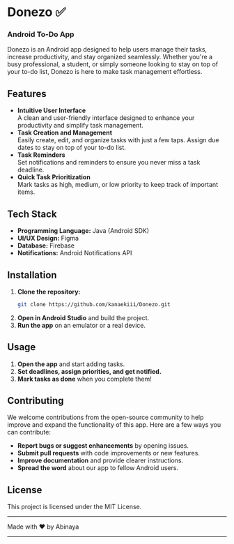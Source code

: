 # Donezo ✅  
### Android To-Do App

Donezo is an Android app designed to help users manage their tasks, increase productivity, and stay organized seamlessly. Whether you're a busy professional, a student, or simply someone looking to stay on top of your to-do list, Donezo is here to make task management effortless.

## Features

- **Intuitive User Interface**  
  A clean and user-friendly interface designed to enhance your productivity and simplify task management.
- **Task Creation and Management**  
  Easily create, edit, and organize tasks with just a few taps. Assign due dates to stay on top of your to-do list.
- **Task Reminders**  
  Set notifications and reminders to ensure you never miss a task deadline.
- **Quick Task Prioritization**  
  Mark tasks as high, medium, or low priority to keep track of important items.

## Tech Stack

- **Programming Language:** Java (Android SDK)
- **UI/UX Design:** Figma
- **Database:** Firebase
- **Notifications:** Android Notifications API

## Installation

1. **Clone the repository:**
   ```bash
   git clone https://github.com/kanaekiii/Donezo.git
   ```
2. **Open in Android Studio** and build the project.
3. **Run the app** on an emulator or a real device.

## Usage

1. **Open the app** and start adding tasks.
2. **Set deadlines, assign priorities, and get notified.**
3. **Mark tasks as done** when you complete them!

## Contributing

We welcome contributions from the open-source community to help improve and expand the functionality of this app. Here are a few ways you can contribute:

- **Report bugs or suggest enhancements** by opening issues.
- **Submit pull requests** with code improvements or new features.
- **Improve documentation** and provide clearer instructions.
- **Spread the word** about our app to fellow Android users.

## License

This project is licensed under the MIT License.

---

Made with ❤️ by Abinaya

---

